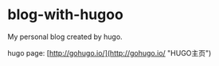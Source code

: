 blog-with-hugoo
==============

My personal blog created by hugo.

hugo page: [http://gohugo.io/](http://gohugo.io/ "HUGO主页")
